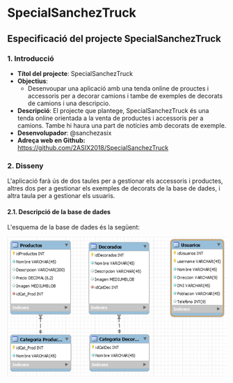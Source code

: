 # SpecialSanchezTruck

## Especificació del projecte SpecialSanchezTruck

### 1. Introducció

* **Títol del projecte**: SpecialSanchezTruck
* **Objectius**: 
  * Desenvoupar una aplicació amb una tenda online de prouctes i accessoris per a decorar camions i tambe de exemples de decorats de camions i una descripcio.
* **Descripció**: El projecte que plantege, SpecialSanchezTruck és una tenda online orientada a la venta de productes i accessoris per a camions. Tambe hi haura una part de notícies amb decorats de exemple.
* **Desenvolupador**: @sanchezasix
* **Adreça web en Github:** https://github.com/2ASIX2018/SpecialSanchezTruck

### 2. Disseny

L'aplicació farà ús de dos taules per a gestionar els accessoris i productes, altres dos per a gestionar els exemples de decorats de la base de dades, i altra taula per a gestionar els usuaris.

#### 2.1. Descripció de la base de dades

L'esquema de la base de dades és la següent:

![Base de dades](imgread/bd.PNG)